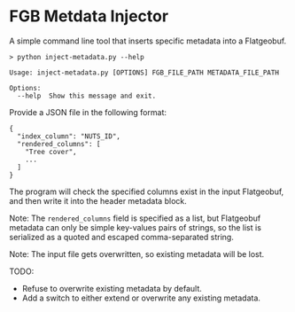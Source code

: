 # FGB Metdata Injector

A simple command line tool that inserts specific metadata into a Flatgeobuf.

```
> python inject-metadata.py --help

Usage: inject-metadata.py [OPTIONS] FGB_FILE_PATH METADATA_FILE_PATH

Options:
  --help  Show this message and exit.
```

Provide a JSON file in the following format:

```
{
  "index_column": "NUTS_ID",
  "rendered_columns": [
    "Tree cover",
    ...
  ]
}
```

The program will check the specified columns exist in the input Flatgeobuf, and then write it into the
header metadata block.

Note: The `rendered_columns` field is specified as a list, but Flatgeobuf metadata can only be simple
key-values pairs of strings, so the list is serialized as a quoted and escaped comma-separated string.

Note: The input file gets overwritten, so existing metadata will be lost.

TODO:
- Refuse to overwrite existing metadata by default.
- Add a switch to either extend or overwrite any existing metadata.
